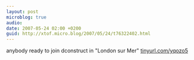 ```yaml
---
layout: post
microblog: true
audio: 
date: 2007-05-24 02:00 +0200
guid: http://xtof.micro.blog/2007/05/24/t76322402.html
---
```

anybody ready to join dconstruct in "London sur Mer" [tinyurl.com/yqozo5](http://tinyurl.com/yqozo5)
